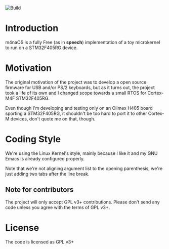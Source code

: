 ![Build](https://github.com/felipebalbi/m4naos/workflows/CMake/badge.svg)

# Introduction

m4naOS is a fully Free (as in **speech**) implementation of a toy
microkernel to run on a STM32F405RG device.

# Motivation

The original motivation of the project was to develop a open source
firmware for USB and/or PS/2 keyboards, but as it turns out, the
project took a life of its own and I changed scope towards a small
RTOS for Cortex-M4F STM32F405RG.

Even though I'm developing and testing only on an Olimex H405 board
sporting a STM32F405RG, it shouldn't be too hard to port it to other
Cortex-M devices, don't quote me on that, though.

# Coding Style

We're using the Linux Kernel's style, mainly because I like it and my
GNU Emacs is already configured properly.

Note that we're not aligning argument list to the opening parenthesis,
we're just adding two tabs after the line break.

## Note for contributors

The project will only accept GPL v3+ contributions. Please don't send
any code unless you agree with the terms of GPL v3+.

# License

The code is licensed as GPL v3+
